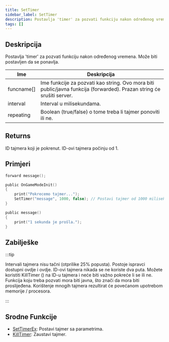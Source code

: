 ```yaml
---
title: SetTimer
sidebar_label: SetTimer
description: Postavlja 'timer' za pozvati funkciju nakon određenog vremena.
tags: []
---
```


## Deskripcija

Postavlja 'timer' za pozvati funkciju nakon određenog vremena. Može biti postavljen da se ponavlja.

| Ime        | Deskripcija                                                                                                           |
| ---------- | --------------------------------------------------------------------------------------------------------------------- |
| funcname[] | Ime funkcije za pozvati kao string. Ovo mora biti public/javna funkcija (forwarded). Prazan string će srušiti server. |
| interval   | Interval u milisekundama.                                                                                             |
| repeating  | Boolean (true/false) o tome treba li tajmer ponoviti ili ne.                                                          |

## Returns

ID tajmera koji je pokrenut. ID-ovi tajmera počinju od 1.

## Primjeri

```c
forward message();

public OnGameModeInit()
{
    print("Pokrecemo tajmer...");
    SetTimer("message", 1000, false); // Postavi tajmer od 1000 milisekundi (1 sekunda)
}

public message()
{
    print("1 sekunda je prošla.");
}
```

## Zabilješke

:::tip

Intervali tajmera nisu tačni (otprilike 25% popusta). Postoje ispravci dostupni ovdje i ovdje. ID-ovi tajmera nikada se ne koriste dva puta. Možete koristiti KillTimer () na ID-u tajmera i neće biti važno pokreće li se ili ne. Funkcija koju treba pozvati mora biti javna, što znači da mora biti proslijeđena. Korištenje mnogih tajmera rezultirat će povećanom upotrebom memorije / procesora.

:::

## Srodne Funkcije

- [SetTimerEx](SetTimerEx): Postavi tajmer sa parametrima.
- [KillTimer](KillTimer): Zaustavi tajmer.
